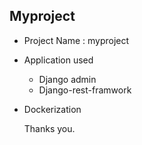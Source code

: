 ## Myproject
- Project Name : myproject
- Application used
  - Django admin
  - Django-rest-framwork
- Dockerization

  Thanks you.
